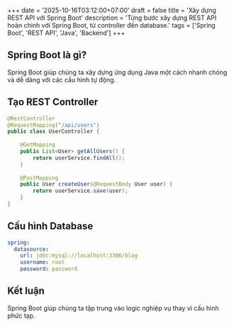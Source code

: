 +++
date = '2025-10-16T03:12:00+07:00'
draft = false
title = 'Xây dựng REST API với Spring Boot'
description = 'Từng bước xây dựng REST API hoàn chỉnh với Spring Boot, từ controller đến database.'
tags = ['Spring Boot', 'REST API', 'Java', 'Backend']
+++

## Spring Boot là gì?

Spring Boot giúp chúng ta xây dựng ứng dụng Java một cách nhanh chóng và dễ dàng với các cấu hình tự động.

## Tạo REST Controller

```java
@RestController
@RequestMapping("/api/users")
public class UserController {
    
    @GetMapping
    public List<User> getAllUsers() {
        return userService.findAll();
    }
    
    @PostMapping
    public User createUser(@RequestBody User user) {
        return userService.save(user);
    }
}
```

## Cấu hình Database

```yaml
spring:
  datasource:
    url: jdbc:mysql://localhost:3306/blog
    username: root
    password: password
```

## Kết luận

Spring Boot giúp chúng ta tập trung vào logic nghiệp vụ thay vì cấu hình phức tạp.
